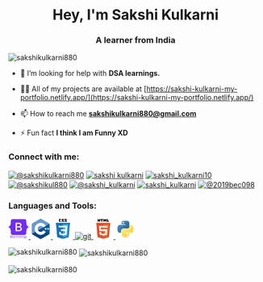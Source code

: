 <h1 align="center">Hey, I'm Sakshi Kulkarni</h1>
<h3 align="center">A learner from India</h3>

<p align="left"> <img src="https://komarev.com/ghpvc/?username=sakshikulkarni880&label=Profile%20views&color=0e75b6&style=flat" alt="sakshikulkarni880" /> </p>


- 🤝 I’m looking for help with **DSA learnings.**

- 👨‍💻 All of my projects are available at [https://sakshi-kulkarni-my-portfolio.netlify.app/](https://sakshi-kulkarni-my-portfolio.netlify.app/)

- 📫 How to reach me **sakshikulkarni880@gmail.com**
- ⚡ Fun fact **I think I am Funny XD**


<h3 align="left">Connect with me:</h3>
<p align="left">
<a href="https://codepen.io/@sakshikulkarni880" target="blank"><img align="center" src="https://cdn.jsdelivr.net/npm/simple-icons@3.0.1/icons/codepen.svg" alt="@sakshikulkarni880" height="30" width="40" /></a>
<a href="https://linkedin.com/in/sakshi kulkarni" target="blank"><img align="center" src="https://cdn.jsdelivr.net/npm/simple-icons@3.0.1/icons/linkedin.svg" alt="sakshi kulkarni" height="30" width="40" /></a>
<a href="https://instagram.com/sakshi_kulkarni10" target="blank"><img align="center" src="https://cdn.jsdelivr.net/npm/simple-icons@3.0.1/icons/instagram.svg" alt="sakshi_kulkarni10" height="30" width="40" /></a>
<a href="https://www.codechef.com/users/@sakshikul880" target="blank"><img align="center" src="https://cdn.jsdelivr.net/npm/simple-icons@3.1.0/icons/codechef.svg" alt="@sakshikul880" height="30" width="40" /></a>
<a href="https://www.hackerrank.com/@sakshi_kulkarni" target="blank"><img align="center" src="https://cdn.jsdelivr.net/npm/simple-icons@3.0.1/icons/hackerrank.svg" alt="@sakshi_kulkarni" height="30" width="40" /></a>
<a href="https://codeforces.com/profile/sakshi_kulkarni" target="blank"><img align="center" src="https://cdn.jsdelivr.net/npm/simple-icons@3.0.1/icons/codeforces.svg" alt="sakshi_kulkarni" height="30" width="40" /></a>
<a href="https://auth.geeksforgeeks.org/user/@2019bec098" target="blank"><img align="center" src="https://cdn.jsdelivr.net/npm/simple-icons@3.0.1/icons/geeksforgeeks.svg" alt="@2019bec098" height="30" width="40" /></a>
</p>

<h3 align="left">Languages and Tools:</h3>
<p align="left"> <a href="https://getbootstrap.com" target="_blank"> <img src="https://raw.githubusercontent.com/devicons/devicon/master/icons/bootstrap/bootstrap-plain-wordmark.svg" alt="bootstrap" width="40" height="40"/> </a> <a href="https://www.w3schools.com/cpp/" target="_blank"> <img src="https://raw.githubusercontent.com/devicons/devicon/master/icons/cplusplus/cplusplus-original.svg" alt="cplusplus" width="40" height="40"/> </a> <a href="https://www.w3schools.com/css/" target="_blank"> <img src="https://raw.githubusercontent.com/devicons/devicon/master/icons/css3/css3-original-wordmark.svg" alt="css3" width="40" height="40"/> </a> <a href="https://git-scm.com/" target="_blank"> <img src="https://www.vectorlogo.zone/logos/git-scm/git-scm-icon.svg" alt="git" width="40" height="40"/> </a> <a href="https://www.w3.org/html/" target="_blank"> <img src="https://raw.githubusercontent.com/devicons/devicon/master/icons/html5/html5-original-wordmark.svg" alt="html5" width="40" height="40"/> </a> <a href="https://www.python.org" target="_blank"> <img src="https://raw.githubusercontent.com/devicons/devicon/master/icons/python/python-original.svg" alt="python" width="40" height="40"/> </a> </p>

<p><img align="left" src="https://github-readme-stats.vercel.app/api/top-langs?username=sakshikulkarni880&show_icons=true&locale=en&layout=compact" alt="sakshikulkarni880" /></p>

<p>&nbsp;<img align="center" src="https://github-readme-stats.vercel.app/api?username=sakshikulkarni880&show_icons=true&locale=en" alt="sakshikulkarni880" /></p>

<p><img align="center" src="https://github-readme-streak-stats.herokuapp.com/?user=sakshikulkarni880&" alt="sakshikulkarni880" /></p>
